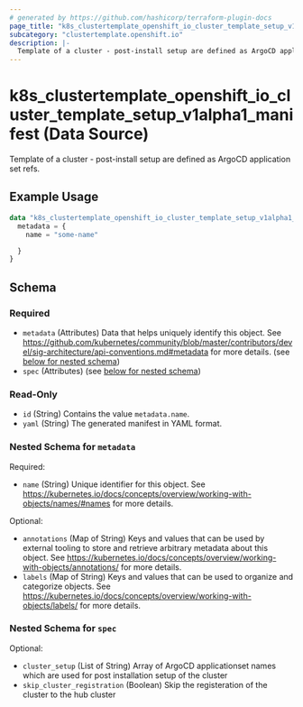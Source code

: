 ```yaml
---
# generated by https://github.com/hashicorp/terraform-plugin-docs
page_title: "k8s_clustertemplate_openshift_io_cluster_template_setup_v1alpha1_manifest Data Source - terraform-provider-k8s"
subcategory: "clustertemplate.openshift.io"
description: |-
  Template of a cluster - post-install setup are defined as ArgoCD application set refs.
---
```


# k8s_clustertemplate_openshift_io_cluster_template_setup_v1alpha1_manifest (Data Source)

Template of a cluster - post-install setup are defined as ArgoCD application set refs.

## Example Usage

```terraform
data "k8s_clustertemplate_openshift_io_cluster_template_setup_v1alpha1_manifest" "example" {
  metadata = {
    name = "some-name"

  }
}
```

<!-- schema generated by tfplugindocs -->
## Schema

### Required

- `metadata` (Attributes) Data that helps uniquely identify this object. See https://github.com/kubernetes/community/blob/master/contributors/devel/sig-architecture/api-conventions.md#metadata for more details. (see [below for nested schema](#nestedatt--metadata))
- `spec` (Attributes) (see [below for nested schema](#nestedatt--spec))

### Read-Only

- `id` (String) Contains the value `metadata.name`.
- `yaml` (String) The generated manifest in YAML format.

<a id="nestedatt--metadata"></a>
### Nested Schema for `metadata`

Required:

- `name` (String) Unique identifier for this object. See https://kubernetes.io/docs/concepts/overview/working-with-objects/names/#names for more details.

Optional:

- `annotations` (Map of String) Keys and values that can be used by external tooling to store and retrieve arbitrary metadata about this object. See https://kubernetes.io/docs/concepts/overview/working-with-objects/annotations/ for more details.
- `labels` (Map of String) Keys and values that can be used to organize and categorize objects. See https://kubernetes.io/docs/concepts/overview/working-with-objects/labels/ for more details.


<a id="nestedatt--spec"></a>
### Nested Schema for `spec`

Optional:

- `cluster_setup` (List of String) Array of ArgoCD applicationset names which are used for post installation setup of the cluster
- `skip_cluster_registration` (Boolean) Skip the registeration of the cluster to the hub cluster

